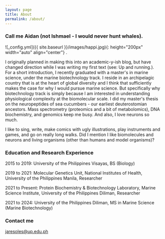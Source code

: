 ```yaml
---
layout: page
title: About
permalink: /about/
---
```

### Call me Aidan (not Ishmael - I would never hunt whales).

  ![_config.yml]({{ site.baseurl }}/images/happi.jpg){: height="200px" width="auto" align="center"} .

<p align="justify">
 
I originally planned in making this into an academic-y-ish blog, but have changed direction while I was writing my first text (see: Up and running.). For a short introduction, I recently graduated with a master's in marine science, under the marine biotechnology track. I reside in an archipelagic country that is at the heart of global diversity and I think that sufficiently makes the case for why I would pursue marine science. But specifically why biotechnology track is simply because I am interested in understanding physiological complexity at the biomolecular scale. I did my master's thesis on the neuropeptides of sea cucumbers - our earliest deuterostomian ancestors. Mass spectrometry (proteomics and a bit of metabolomics), DNA biochemistry, and genomics keep me busy. And also, I love neurons so much.

</p>

<p align="justify">
 
I like to sing, write, make comics with ugly illustrations, play instruments and games, and go on really long walks. Did I mention I like biomolecules and neurons and living organisms (other than humans and model organisms)? 
 
</p>

### Education and Research Experience

<span class="text"><span class="year">2015 to 2019:</span> University of the Philippines Visayas, BS (Biology)</span>

<span class="text"><span class="year">2019 to 2021:</span> Molecular Genetics Unit, National Institutes of Health, University of the Philippines Manila, Researcher</span>
 
<span class="bolded">2021 to Present:</span> Protein Biochemistry & Biotechnology Laboratory, Marine Science Institute, University of the Philippines Diliman, Researcher
 
<span class="bolded">2021 to 2024:</span> University of the Philippines Diliman, MS in Marine Science (Marine Biotechnology)
 
### Contact me

[jaresoles@up.edu.ph](mailto:jaresoles@up.edu.ph)
